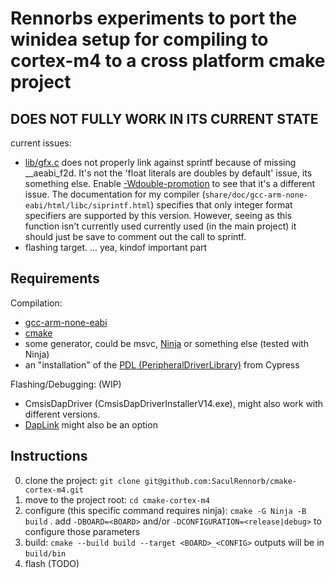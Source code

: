 # Rennorbs experiments to port the winidea setup for compiling to cortex-m4 to a cross platform cmake project

## **DOES NOT FULLY WORK IN ITS CURRENT STATE**
current issues: 
- [lib/gfx.c](lib/gfx.c:539) does not properly link against sprintf because of missing __aeabi_f2d. It's not the 'float literals are doubles by default' issue, its something else. Enable [-Wdouble-promotion](./CMakeLists.txt:94) to see that it's a different issue. 
  The documentation for my compiler (`share/doc/gcc-arm-none-eabi/html/libc/siprintf.html`) specifies that only integer format specifiers are supported by this version.
  However, seeing as this function isn't currently used currently used (in the main project) it should just be save to comment out the call to sprintf.
- flashing target. ... yea, kindof important part 

## Requirements
Compilation: 
- [gcc-arm-none-eabi](https://developer.arm.com/downloads/-/gnu-rm)
- [cmake](https://cmake.org/download/)
- some generator, could be msvc, [Ninja](https://github.com/ninja-build/ninja/releases) or something else (tested with Ninja)
- an "installation" of the [PDL (PeripheralDriverLibrary)](http://www.cypress.com/documentation/software-and-drivers/peripheral-driver-library-pdl) from Cypress 

Flashing/Debugging: (WIP)
-  CmsisDapDriver (CmsisDapDriverInstallerV14.exe), might also work with different versions.
- [DapLink](https://daplink.io/) might also be an option
## Instructions

0. clone the project: `git clone git@github.com:SaculRennorb/cmake-cortex-m4.git`
1. move to the project root: `cd cmake-cortex-m4`
2. configure (this specific command requires ninja): `cmake -G Ninja -B build` . add `-DBOARD=<BOARD>` and/or `-DCONFIGURATION=<release|debug>` to configure those parameters
4. build: `cmake --build build --target <BOARD>_<CONFIG>` outputs will be in `build/bin`
5. flash (TODO)